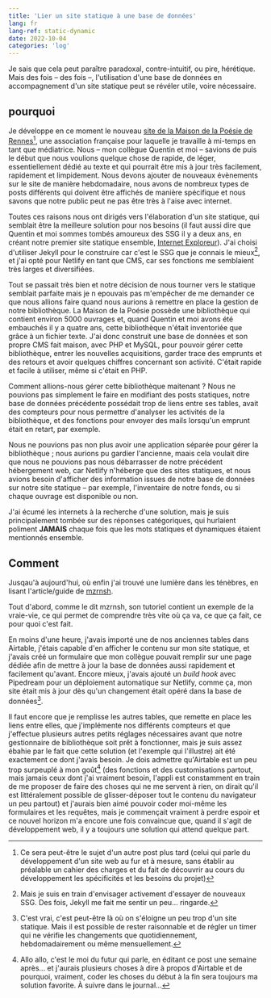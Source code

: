 ```yaml
---
title: 'Lier un site statique à une base de données'
lang: fr
lang-ref: static-dynamic
date: 2022-10-04
categories: 'log'
---
```

Je sais que cela peut paraître paradoxal, contre-intuitif, ou pire, hérétique. Mais des fois – des fois –, l'utilisation d'une base de données en accompagnement d'un site statique peut se révéler utile, voire nécessaire.

## pourquoi

Je développe en ce moment le nouveau [site de la Maison de la Poésie de Rennes](https://maiporennes.fr)[^1], une association française pour laquelle je travaille à mi-temps en tant que médiatrice. Nous – mon collègue Quentin et moi – savions de puis le début que nous voulions quelque chose de rapide, de léger, essentiellement dédié au texte et qui pourrait être mis à jour très facilement, rapidement et limpidement. Nous devons ajouter de nouveaux évènements sur le site de manière hebdomadaire, nous avons de nombreux types de posts différents qui doivent être affichés de manière spécifique et nous savons que notre public peut ne pas être très à l'aise avec internet.

Toutes ces raisons nous ont dirigés vers l'élaboration d'un site statique, qui semblait être la meilleure solution pour nos besoins (il faut aussi dire que Quentin et moi sommes tombés amoureux des SSG il y a deux ans, en créant notre premier site statique ensemble, [Internet Exploreur](https://pquod.github.io/InternetExploreur/)). J'ai choisi d'utiliser Jekyll pour le construire car c'est le SSG que je connais le mieux[^2], et j'ai opté pour Netlify en tant que CMS, car ses fonctions me semblaient très larges et diversifiées.

Tout se passait très bien et notre décision de nous tourner vers le statique semblait parfaite mais je n epouvais pas m'empêcher de me demander ce que nous allions faire quand nous aurions à remettre en place la gestion de notre bibliothèque. La Maison de la Poésie possède une bibliothèque qui contient environ 5000 ouvrages et, quand Quentin et moi avons été embauchés il y a quatre ans, cette bibliothèque n'était inventoriée que grâce à un fichier texte. J'ai donc construit une base de données et son propre CMS fait maison, avec PHP et MySQL, pour pouvoir gérer cette bibliothèque, entrer les nouvelles acquisitions, garder trace des emprunts et des retours et avoir quelques chiffres concernant son activité. C'était rapide et facile à utiliser, même si c'était en PHP.

Comment allions-nous gérer cette bibliothèque maitenant ? Nous ne pouvions pas simplement le faire en modifiant des posts statiques, notre base de données précédente possédait trop de liens entre ses tables, avait des compteurs pour nous permettre d'analyser les activités de la bibliothèque, et des fonctions pour envoyer des mails lorsqu'un emprunt était en retart, par exemple.

Nous ne pouvions pas non plus avoir une application séparée pour gérer la bibliothèque ; nous aurions pu gardier l'ancienne, maais cela voulait dire que nous ne pouvions pas nous débarrasser de notre précédent hébergement web, car Netlify n'héberge que des sites statiques, et nous avions besoin d'afficher des information issues de notre base de données sur notre site statique – par exemple, l'inventaire de notre fonds, ou si chaque ouvrage est disponible ou non.

J'ai écumé les internets à la recherche d'une solution, mais je suis principalement tombée sur des réponses catégoriques, qui hurlaient poliment **JAMAIS** chaque fois que les mots statiques et dynamiques étaient mentionnés ensemble.

## Comment

Jusqau'à aujourd'hui, où enfin j'ai trouvé une lumière dans les ténèbres, en lisant l'article/guide de [mzrnsh](https://mzrn.sh/2022/04/29/using-airtable-as-a-jekyll-website-database/).

Tout d'abord, comme le dit mzrnsh, son tutoriel contient un exemple de la vraie-vie, ce qui permet de comprendre très vite où ça va, ce que ça fait, ce pour quoi c'est fait.

En moins d'une heure, j'avais importé une de nos anciennes tables dans Airtable, j'étais capable d'en afficher le contenu sur mon site statique, et j'avais créé un formulaire que mon collègue pouvait remplir sur une page dédiée afin de mettre à jour la base de données aussi rapidement et facilement qu'avant. Encore mieux, j'avais ajouté un *build hook* avec Pipedream pour un déploiement automatique sur Netlify, comme ça, mon site était mis à jour dès qu'un changement était opéré dans la base de données[^3].

Il faut encore que je remplisse les autres tables, que remette en place les liens entre elles, que j'implémente nos différents compteurs et que j'effectue plusieurs autres petits réglages nécessaires avant que notre gestionnaire de bibliothèque soit prêt à fonctionner, mais je suis assez ébahie par le fait que cette solution (et l'exemple qui l'illustre) ait été exactement ce dont j'avais besoin. Je dois admettre qu'Airtable est un peu trop surpeuplé à mon goût[^4] (des fonctions et des customisations partout, mais jamais ceux dont j'ai vraiment besoin, l'appli est constamment en train de me proposer de faire des choses qui ne me servent à rien, on dirait qu'il est littéralement possible de glisser-déposer tout le contenu du navigateur un peu partout) et j'aurais bien aimé pouvoir coder moi-même les formulaires et les requêtes, mais je commençait vraiment à perdre espoir et ce nouvel horizon m'a encore une fois convaincue que, quand il s'agit de développement web, il y a toujours une solution qui attend quelque part.

[^1]: Ce sera peut-être le sujet d'un autre post plus tard (celui qui parle du développement d'un site web au fur et à mesure, sans établir au préalable un cahier des charges et du fait de découvrir au cours du développement les spécificités et les besoins du projet)
[^2]: Mais je suis en train d'envisager activement d'essayer de nouveaux SSG. Des fois, Jekyll me fait me sentir un peu... ringarde.
[^3]: C'est vrai, c'est peut-être là où on s'éloigne un peu trop d'un site statique. Mais il est possible de rester raisonnable et de régler un timer qui ne vérifie les changements que quotidiennement, hebdomadairement ou même mensuellement.
[^4]: Allo allo, c'est le moi du futur qui parle, en éditant ce post une semaine après... et j'aurais plusieurs choses à dire à propos d'Airtable et de pourquoi, vraiment, coder les choses du début à la fin sera toujours ma solution favorite. À suivre dans le journal...
